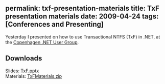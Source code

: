 permalink: txf-presentation-materials
title: TxF presentation materials
date: 2009-04-24
tags: [Conferences and Presenting]
---
Yesterday I presented on how to use Transactional NTFS (TxF) in .NET, at the [Copenhagen .NET User Group](http://www.cnug.dk/).

<!-- more -->

## Downloads

Slides: [TxF.pptx](TxF.pptx)  
Materials: [TxFMaterials.zip](TxFMaterials.zip)
